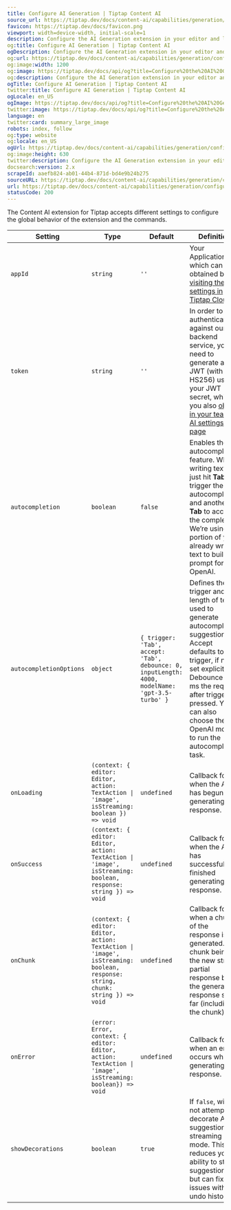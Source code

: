 ```yaml
---
title: Configure AI Generation | Tiptap Content AI
source_url: https://tiptap.dev/docs/content-ai/capabilities/generation/configure
favicon: https://tiptap.dev/docs/favicon.png
viewport: width=device-width, initial-scale=1
description: Configure the AI Generation extension in your editor and learn more about all the options possible with AI.
og:title: Configure AI Generation | Tiptap Content AI
ogDescription: Configure the AI Generation extension in your editor and learn more about all the options possible with AI.
og:url: https://tiptap.dev/docs/content-ai/capabilities/generation/configure
og:image:width: 1200
og:image: https://tiptap.dev/docs/api/og?title=Configure%20the%20AI%20Generation%20extension&category=Content%20AI
og:description: Configure the AI Generation extension in your editor and learn more about all the options possible with AI.
ogTitle: Configure AI Generation | Tiptap Content AI
twitter:title: Configure AI Generation | Tiptap Content AI
ogLocale: en_US
ogImage: https://tiptap.dev/docs/api/og?title=Configure%20the%20AI%20Generation%20extension&category=Content%20AI
twitter:image: https://tiptap.dev/docs/api/og?title=Configure%20the%20AI%20Generation%20extension&category=Content%20AI
language: en
twitter:card: summary_large_image
robots: index, follow
og:type: website
og:locale: en_US
ogUrl: https://tiptap.dev/docs/content-ai/capabilities/generation/configure
og:image:height: 630
twitter:description: Configure the AI Generation extension in your editor and learn more about all the options possible with AI.
docsearch:version: 2.x
scrapeId: aaefb824-ab01-44b4-871d-bd4e9b24b275
sourceURL: https://tiptap.dev/docs/content-ai/capabilities/generation/configure
url: https://tiptap.dev/docs/content-ai/capabilities/generation/configure
statusCode: 200
---
```


The Content AI extension for Tiptap accepts different settings to configure the global behavior of the extension and the commands.

| Setting | Type | Default | Definition |
| --- | --- | --- | --- |
| `appId` | `string` | `''` | Your Application ID which can be obtained by [visiting the AI settings in Tiptap Cloud](https://collab.tiptap.dev/ai-settings) |
| `token` | `string` | `''` | In order to authenticate against our AI backend service, you’ll need to generate a JWT (with HS256) using your JWT secret, which you also [obtain in your team’s AI settings page](https://cloud.tiptap.dev/ai-settings) |
| `autocompletion` | `boolean` | `false` | Enables the autocompletion feature. When writing text, just hit **Tab** to trigger the autocompletion and another **Tab** to accept the completion. We’re using a portion of your already written text to build a prompt for OpenAI. |
| `autocompletionOptions` | `object` | `{ trigger: 'Tab', accept: 'Tab', debounce: 0, inputLength: 4000, modelName: 'gpt-3.5-turbo' }` | Defines the trigger and length of text used to generate autocompletion suggestion. Accept defaults to trigger, if not set explicitly. Debounce in ms the request after trigger pressed. You can also choose the OpenAI model to run the autocompletion task. |
| `onLoading` | `(context: { editor: Editor, action: TextAction \| 'image', isStreaming: boolean }) => void` | `undefined` | Callback for when the AI has begun generating a response. |
| `onSuccess` | `(context: { editor: Editor, action: TextAction \| 'image', isStreaming: boolean, response: string }) => void` | `undefined` | Callback for when the AI has successfully finished generating a response. |
| `onChunk` | `(context: { editor: Editor, action: TextAction \| 'image', isStreaming: boolean, response: string, chunk: string }) => void` | `undefined` | Callback for when a chunk of the response is generated. chunk being the new string partial response being the generated response so far (including the chunk) |
| `onError` | `(error: Error, context: { editor: Editor, action: TextAction \| 'image', isStreaming: boolean}) => void` | `undefined` | Callback for when an error occurs while generating a response. |
| `showDecorations` | `boolean` | `true` | If `false`, will not attempt to decorate AI suggestions in streaming mode. This reduces your ability to style suggestions but can fix issues with undo history |